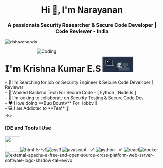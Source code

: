 <h1 align="center">Hi 👋, I'm Narayanan</h1>
<h3 align="center">A passionate Security Researcher & Secure Code Developer | Code Reviewer - India</h3>
<p align="left"> <img src="https://komarev.com/ghpvc/?username=rishavchanda&label=Profile%20views&color=0e75b6&style=flat" alt="rishavchanda" /> </p>
<img align="right" alt="Coding" width="400" src="https://www.lambdatest.com/resources/images/news24.gif">
 
   
      
  <h1> 𝗜'𝗺 Krishna Kumar E.S <img src="https://raw.githubusercontent.com/Narayanan-info/Narayanan-info/main/g1.gif" width="100" height="50">
       </h1>
- 🔭 I’m Searching for job on Security Engineer & Secure Code Developer | Reviewer <br>
- 🌱 Worked Backend Tech For Secure Code - [ Python , NodeJs ] <br>
- 👯 I’m looking to collaborate on Security Testing & Secure Code Dev <br>
- ❤ I love doing **Bug Bounty** For Hobby 🚀 <br>
- 💻 I am Addicted to **Tea** 💎<br>
->> 

### IDE and Tools I Use
<img height="50" width="50" src="https://img.icons8.com/color/48/000000/visual-studio-code-2019.png"/><img width="50" height="50" src="https://img.icons8.com/color/48/html-5--v1.png" alt="html-5--v1"/><img width="48" height="48" src="https://img.icons8.com/color/48/css3.png" alt="css3"/> 
<img width="50" height="50" src="https://img.icons8.com/color/48/javascript--v1.png" alt="javascript--v1"/> 
<img width="50" height="50" src="https://img.icons8.com/color/48/python--v1.png" alt="python--v1"/> 
<img width="50" height="50" src="https://img.icons8.com/plasticine/100/react.png" alt="react"/><img width="50" height="50" src="https://img.icons8.com/dusk/64/docker.png" alt="docker"/><img width="50" height="50" src="https://img.icons8.com/external-tal-revivo-shadow-tal-revivo/48/external-apache-a-free-and-open-source-cross-platform-web-server-software-logo-shadow-tal-revivo.png" alt="external-apache-a-free-and-open-source-cross-platform-web-server-software-logo-shadow-tal-revivo"/>

